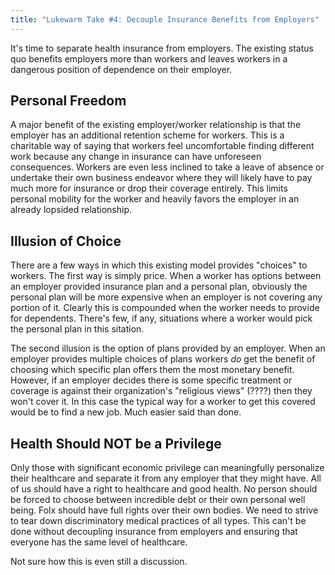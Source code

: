 ```yaml
---
title: "Lukewarm Take #4: Decouple Insurance Benefits from Employers"
---
```


It's time to separate health insurance from employers. The existing status quo
benefits employers more than workers and leaves workers in a dangerous position
of dependence on their employer.

## Personal Freedom

A major benefit of the existing employer/worker relationship is that the
employer has an additional retention scheme for workers. This is a charitable
way of saying that workers feel uncomfortable finding different work because any
change in insurance can have unforeseen consequences. Workers are even less
inclined to take a leave of absence or undertake their own business endeavor
where they will likely have to pay much more for insurance or drop their
coverage entirely. This limits personal mobility for the worker and heavily
favors the employer in an already lopsided relationship.

## Illusion of Choice

There are a few ways in which this existing model provides "choices" to workers.
The first way is simply price. When a worker has options between an employer
provided insurance plan and a personal plan, obviously the personal plan will be
more expensive when an employer is not covering any portion of it. Clearly this
is compounded when the worker needs to provide for dependents. There's few, if
any, situations where a worker would pick the personal plan in this sitation.

The second illusion is the option of plans provided by an employer. When an
employer provides multiple choices of plans workers _do_ get the benefit of
choosing which specific plan offers them the most monetary benefit. However, if
an employer decides there is some specific treatment or coverage is against their
organization's "religious views" (????) then they won't cover it. In this case
the typical way for a worker to get this covered would be to find a new job.
Much easier said than done.

## Health Should NOT be a Privilege

Only those with significant economic privilege can meaningfully personalize
their healthcare and separate it from any employer that they might have. All of
us should have a right to healthcare and good health. No person should be forced
to choose between incredible debt or their own personal well being. Folx should
have full rights over their own bodies. We need to strive to tear down
discriminatory medical practices of all types. This can't be done without
decoupling insurance from employers and ensuring that everyone has the same
level of healthcare.

Not sure how this is even still a discussion.
